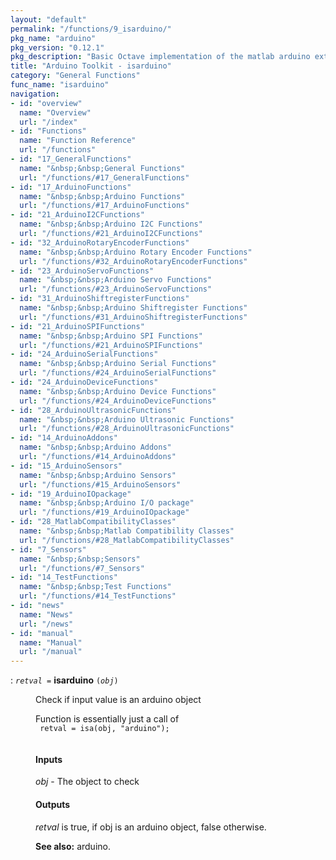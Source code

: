 ```yaml
---
layout: "default"
permalink: "/functions/9_isarduino/"
pkg_name: "arduino"
pkg_version: "0.12.1"
pkg_description: "Basic Octave implementation of the matlab arduino extension,  allowing communication to a programmed arduino board to control its  hardware."
title: "Arduino Toolkit - isarduino"
category: "General Functions"
func_name: "isarduino"
navigation:
- id: "overview"
  name: "Overview"
  url: "/index"
- id: "Functions"
  name: "Function Reference"
  url: "/functions"
- id: "17_GeneralFunctions"
  name: "&nbsp;&nbsp;General Functions"
  url: "/functions/#17_GeneralFunctions"
- id: "17_ArduinoFunctions"
  name: "&nbsp;&nbsp;Arduino Functions"
  url: "/functions/#17_ArduinoFunctions"
- id: "21_ArduinoI2CFunctions"
  name: "&nbsp;&nbsp;Arduino I2C Functions"
  url: "/functions/#21_ArduinoI2CFunctions"
- id: "32_ArduinoRotaryEncoderFunctions"
  name: "&nbsp;&nbsp;Arduino Rotary Encoder Functions"
  url: "/functions/#32_ArduinoRotaryEncoderFunctions"
- id: "23_ArduinoServoFunctions"
  name: "&nbsp;&nbsp;Arduino Servo Functions"
  url: "/functions/#23_ArduinoServoFunctions"
- id: "31_ArduinoShiftregisterFunctions"
  name: "&nbsp;&nbsp;Arduino Shiftregister Functions"
  url: "/functions/#31_ArduinoShiftregisterFunctions"
- id: "21_ArduinoSPIFunctions"
  name: "&nbsp;&nbsp;Arduino SPI Functions"
  url: "/functions/#21_ArduinoSPIFunctions"
- id: "24_ArduinoSerialFunctions"
  name: "&nbsp;&nbsp;Arduino Serial Functions"
  url: "/functions/#24_ArduinoSerialFunctions"
- id: "24_ArduinoDeviceFunctions"
  name: "&nbsp;&nbsp;Arduino Device Functions"
  url: "/functions/#24_ArduinoDeviceFunctions"
- id: "28_ArduinoUltrasonicFunctions"
  name: "&nbsp;&nbsp;Arduino Ultrasonic Functions"
  url: "/functions/#28_ArduinoUltrasonicFunctions"
- id: "14_ArduinoAddons"
  name: "&nbsp;&nbsp;Arduino Addons"
  url: "/functions/#14_ArduinoAddons"
- id: "15_ArduinoSensors"
  name: "&nbsp;&nbsp;Arduino Sensors"
  url: "/functions/#15_ArduinoSensors"
- id: "19_ArduinoIOpackage"
  name: "&nbsp;&nbsp;Arduino I/O package"
  url: "/functions/#19_ArduinoIOpackage"
- id: "28_MatlabCompatibilityClasses"
  name: "&nbsp;&nbsp;Matlab Compatibility Classes"
  url: "/functions/#28_MatlabCompatibilityClasses"
- id: "7_Sensors"
  name: "&nbsp;&nbsp;Sensors"
  url: "/functions/#7_Sensors"
- id: "14_TestFunctions"
  name: "&nbsp;&nbsp;Test Functions"
  url: "/functions/#14_TestFunctions"
- id: "news"
  name: "News"
  url: "/news"
- id: "manual"
  name: "Manual"
  url: "/manual"
---
```

<dl class="first-deftypefn">
<dt class="deftypefn" id="index-isarduino"><span class="category-def">: </span><span><code class="def-type"><var class="var">retval</var> =</code> <strong class="def-name">isarduino</strong> <code class="def-code-arguments">(<var class="var">obj</var>)</code><a class="copiable-link" href='#index-isarduino'></a></span></dt>
<dd><p>Check if input value is an arduino object
</p>
<p>Function is essentially just a call of
 <code class="code">
 retval = isa(obj, &quot;arduino&quot;);
 </code>
</p>
<h4 class="subsubheading" id="Inputs">Inputs</h4>
<p><var class="var">obj</var> - The object to check
</p>
<h4 class="subsubheading" id="Outputs">Outputs</h4>
<p><var class="var">retval</var> is true, if obj is an arduino object, false otherwise.
</p>

<p><strong class="strong">See also:</strong> arduino.
 </p></dd></dl>